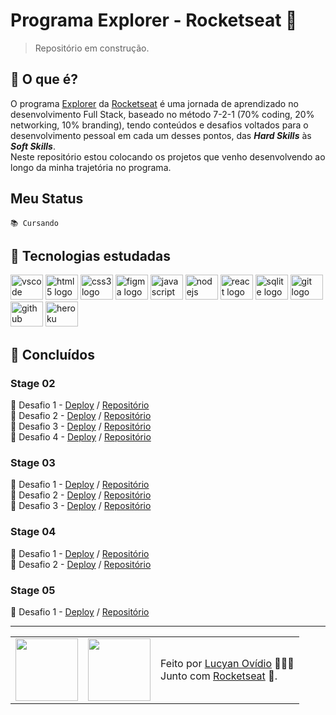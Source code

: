 # Programa Explorer - Rocketseat 🚀

> Repositório em construção.

## 🤔 O que é?

O programa [Explorer](https://rocketseat.com.br/explorer) da [Rocketseat](https://rocketseat.com.br) é uma jornada de aprendizado no desenvolvimento Full Stack, baseado no método 7-2-1 (70% coding, 20% networking, 10% branding), tendo conteúdos e desafios voltados para o desenvolvimento pessoal em cada um desses pontos, das ***Hard Skills*** às ***Soft Skills***. <br>
Neste repositório estou colocando os projetos que venho desenvolvendo ao longo da minha trajetória no programa.

## Meu Status

`📚 Cursando`

## 🧠 Tecnologias estudadas

<div>
    <img src="https://cdn.jsdelivr.net/gh/devicons/devicon/icons/vscode/vscode-original.svg" height="40" width="52" alt="vscode logo"/>
    <img src="https://cdn.jsdelivr.net/gh/devicons/devicon/icons/html5/html5-original.svg" height="40" width="52" alt="html5 logo"  />
    <img src="https://cdn.jsdelivr.net/gh/devicons/devicon/icons/css3/css3-original.svg" height="40" width="52" alt="css3 logo"  />
    <img src="https://cdn.jsdelivr.net/gh/devicons/devicon/icons/figma/figma-original.svg" height="40" width="52" alt="figma logo"   />        
    <img src="https://cdn.jsdelivr.net/gh/devicons/devicon/icons/javascript/javascript-original.svg" height="40" width="52" alt="javascript logo"  />
    <img src="https://cdn.jsdelivr.net/gh/devicons/devicon/icons/nodejs/nodejs-original.svg" height="40" width="52" alt="nodejs logo"  />
    <img src="https://cdn.jsdelivr.net/gh/devicons/devicon/icons/react/react-original-wordmark.svg" height="40" width="52" alt="react logo" />
    <img src="https://cdn.jsdelivr.net/gh/devicons/devicon/icons/sqlite/sqlite-original-wordmark.svg" height="40" width="52" alt="sqlite logo" /> 
    <img src="https://cdn.jsdelivr.net/gh/devicons/devicon/icons/git/git-original.svg" height="40" width="52" alt="git logo"  />
    <img src="https://cdn.jsdelivr.net/gh/devicons/devicon/icons/github/github-original.svg" height="40" width="52" alt="github logo"   />
    <img src="https://cdn.jsdelivr.net/gh/devicons/devicon/icons/heroku/heroku-original-wordmark.svg" height="40" width="52" alt="heroku logo"   />
</div>

## 🎯 Concluídos

### Stage 02

🔸 Desafio 1 - [Deploy](https://lucyanovidio.github.io/rocketseat-explorer/nivel-02/stage/desafio-01/) / [Repositório](https://github.com/lucyanovidio/rocketseat-explorer/tree/main/nivel-02/stage/desafio-01) <br>
🔸 Desafio 2 - [Deploy](https://lucyanovidio.github.io/rocketseat-explorer/nivel-02/stage/desafio-02/) / [Repositório](https://github.com/lucyanovidio/rocketseat-explorer/tree/main/nivel-02/stage/desafio-02) <br>
🔸 Desafio 3 - [Deploy](https://lucyanovidio.github.io/rocketseat-explorer/nivel-02/stage/desafio-03/) / [Repositório](https://github.com/lucyanovidio/rocketseat-explorer/tree/main/nivel-02/stage/desafio-03) <br>
🔸 Desafio 4 - [Deploy](https://lucyanovidio.github.io/rocketseat-explorer/nivel-02/stage/desafio-04/) / [Repositório](https://github.com/lucyanovidio/rocketseat-explorer/tree/main/nivel-02/stage/desafio-04) <br>

### Stage 03

🔸 Desafio 1 - [Deploy](https://lucyanovidio.github.io/rocketseat-explorer/nivel-03/stage/fase-01/desafio-01/) / [Repositório](https://github.com/lucyanovidio/rocketseat-explorer/tree/main/nivel-03/stage/fase-01/desafio-01) <br>
🔸 Desafio 2 - [Deploy](https://lucyanovidio.github.io/rocketseat-explorer/nivel-03/stage/fase-01/desafio-02/) / [Repositório](https://github.com/lucyanovidio/rocketseat-explorer/tree/main/nivel-03/stage/fase-01/desafio-02) <br>
🔸 Desafio 3 - [Deploy](https://lucyanovidio.github.io/rocketseat-explorer/nivel-03/stage/fase-02/desafio-03/) / [Repositório](https://github.com/lucyanovidio/rocketseat-explorer/tree/main/nivel-03/stage/fase-02/desafio-03)

### Stage 04

🔸 Desafio 1 - [Deploy](https://lucyanovidio.github.io/rocketseat-explorer/nivel-04/stage/desafio-01/) / [Repositório](https://github.com/lucyanovidio/rocketseat-explorer/tree/main/nivel-04/stage/desafio-01) <br>
🔸 Desafio 2 - [Deploy](https://lucyanovidio.github.io/rocketseat-explorer/nivel-04/stage/desafio-02/) / [Repositório](https://github.com/lucyanovidio/rocketseat-explorer/tree/main/nivel-04/stage/desafio-02)

### Stage 05

🔸 Desafio 1 - [Deploy](https://lucyanovidio.github.io/rocketseat-explorer/nivel-05/stage/desafio-01/) / [Repositório](https://github.com/lucyanovidio/rocketseat-explorer/tree/main/nivel-05/stage/desafio-01)

---

<table>
  <tr>
    <td>
      <img src="https://github.com/lucyanovidio.png" width="100px" />
    </td>
    <td>
      <img src="https://github.com/rocketseat-education.png" width="100px" />
    </td>
    <td>
      Feito por <a href="https://github.com/lucyanovidio">Lucyan Ovídio</a> 🙋🏿‍♂️
      <br> Junto com <a href="https://rocketseat.com.br">Rocketseat</a> 🚀.
    </td>
  </tr>
</table>